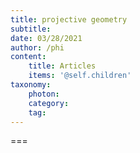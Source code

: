 ```yaml
---
title: projective geometry
subtitle: 
date: 03/28/2021
author: /phi
content:
    title: Articles
    items: '@self.children'
taxonomy:
    photon:
    category: 
    tag: 
---
```




===


